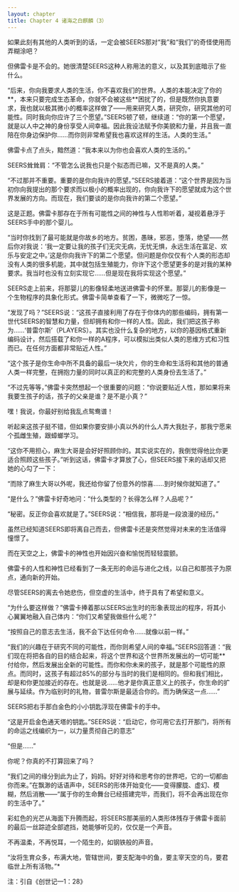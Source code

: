 ```yaml
---
layout: chapter
title: Chapter 4 诸海之白麒麟（3）
---
```



如果此刻有其他的人类听到的话，一定会被SEERS那对“我”和“我们”的奇怪使用而弄糊涂吧？

但佛雷卡是不会的。她很清楚SEERS这种人称用法的意义，以及其到底暗示了些什么。

“后来，你向我要求人类的生活，你不喜欢我们的世界。人类的本能决定了你的**，本来只要完成生态革命，你就不会被这些**困扰了的，但是既然你执意要求，我也就以极其微小的概率这样做了——用来研究人类，研究你，研究其他的可能性。同时我向你应许了三个愿望。”SEERS顿了顿，继续道：“你的第一个愿望，就是以人中之神的身份享受人间幸福。因此我设法赋予你美貌和力量，并且我一直陪在你身边保护你……而你则非常希望我也喜欢这样的生活。人类的生活。”

佛雷卡点了点头，黯然道：“我本来以为你也会喜欢人类的生活的。”

SEERS耸耸肩：“不管怎么说我也只是个拟态而已嘛，又不是真的人类。”

“不过那并不重要。重要的是你向我许的愿望。”SEERS接着道：“这个世界是因为当初你向我提出的那个要求而以极小的概率出现的，你向我许下的愿望就成为这个世界发展的方向。而现在，我们要谈的是你向我许的第二个愿望。”

这是正题。佛雷卡那存在于所有可能性之间的神性与人性聆听着，凝视着悬浮于SEERS手中的那个婴儿。

“当时你找到了最可能就是你故乡的地方。贫困，愚昧，邪恶，堕落，绝望——然后你对我说：‘我一定要让我的孩子们无灾无病，无忧无惧，永远生活在富足、欢乐与安定之中。’这是你向我许下的第二个愿望。但问题是你仅仅有个人类的形态却没有人类的很多机能，其中就包括生殖能力，你许下这个愿望更多的是对我的某种要求。我当时也没有立刻实现它……但是现在我将实现这个愿望。”

SEERS走上前来，将那婴儿的影像轻柔地送进佛雷卡的怀里。那婴儿的影像是一个生物程序的具象化形式。佛雷卡简单查看了一下，微微吃了一惊。

“发现了吗？”SEERS说：“这孩子直接利用了存在于你体内的那些编码，拥有第一世代SEERS的智慧和力量，但却拥有和你一样的人性。因此，我们把这孩子称为……‘普雷尔斯’（PLAYERS）。其实也没什么复杂的地方，以你的基因格式重新编码设计，然后搭载了和你一样的A程序，可以模拟出类似人类的思维方式和习性而已。在任何方面都非常贴近人性。”

“这个孩子是你生命中所不具备的最后一块欠片，你的生命和生活将和其他的普通人类一样完整，在拥抱力量的同时以真正的和完整的人类身份去生活了。”

“不过先等等，”佛雷卡突然想起一个很重要的问题：“你说要贴近人性，那如果将来我要生孩子的话，孩子的父亲是谁？是不是小真？”

嘿！我说，你最好别给我乱点鸳鸯谱！

听起来这孩子挺不错，但如果你要安排小真以外的什么人弄大我肚子，那我宁愿来个孤雌生殖，跟蟑螂学习。

“这你不用担心，麻生大哥是会好好照顾你的。其实说实在的，我倒觉得他比你更适合照顾这些孩子。”听到这话，佛雷卡才算放了心，但SEERS接下来的话却又把她的心勾了一下：

“而除了麻生大哥以外呢，我还给你留了份意外的惊喜……到时候你就知道了。”

“是什么？”佛雷卡好奇地问：“什么类型的？长得怎么样？人品呢？”

“秘密。反正你会喜欢就是了。”SEERS说：“相信我，那将是一段浪漫的经历。”

虽然已经知道SEERS即将离自己而去，但佛雷卡还是突然觉得对未来的生活值得憧憬了。

而在天空之上，佛雷卡的神性也开始因兴奋和愉悦而轻轻震颤。

佛雷卡的人性和神性已经看到了一条无形的命运与进化之线，以自己和那孩子为原点，通向新的开始。

尽管SEERS的离去令她悲伤，但空虚的生活中，终于具有了希望和意义。

“为什么要这样做？”佛雷卡捧着那以SEERS出生时的形象表现出的程序，将其小心翼翼地融入自己体内：“你们又希望我做些什么呢？”

“按照自己的意志去生活，我不会下达任何命令……就像以前一样。”

“我们的兴趣在于研究不同的可能性，而你则希望人间的幸福。”SEERS回答道：“我们现在将把各自的目的结合起来，将这个世界和这个世界所发展出的一切可能**付给你，然后发展出全新的可能性。而你和你未来的孩子，就是那个可能性的原点。而同时，这孩子有超过85%的部分与当时的我们是相同的。但和我们相比，却是和你更加接近的存在。也就是说……他才是你真正意义上的孩子，你生命的扩展与延续。作为临别时的礼物，普雷尔斯是最适合你的。而为确保这一点……”

SEERS把右手那白金色的小小钥匙浮现在佛雷卡的手中。

“这是开启金色通天塔的钥匙。”SEERS说：“启动它，你可用它去打开那门，将所有的命运之线编织为一，以力量贯彻自己的意志”

“但是……”

你呢？你真的不打算回来了吗？

“我们之间的缘分到此为止了，妈妈。好好对待和思考你的世界吧，它的一切都由你而来。”在飘渺的话语声中，SEERS的形体开始变化——变得朦胧、虚幻、模糊，然后消散——“属于你的生命舞台已经搭建完毕，而我们，将不会再出现在你的生活中了。”

彩虹色的光芒从海面下升腾而起，将SEERS那美丽的人类形体残存于佛雷卡面前的最后一丝踪迹全部遮挡，她能够听见的，仅仅是一个声音。

不再温柔，不再悦耳，一个陌生的，如钢铁般的声音。

“汝将生育众多，布满大地，管辖世间，要支配海中的鱼，要主宰天空的鸟，要君临世上所有活物。”*

注：引自《创世记—1：28》

